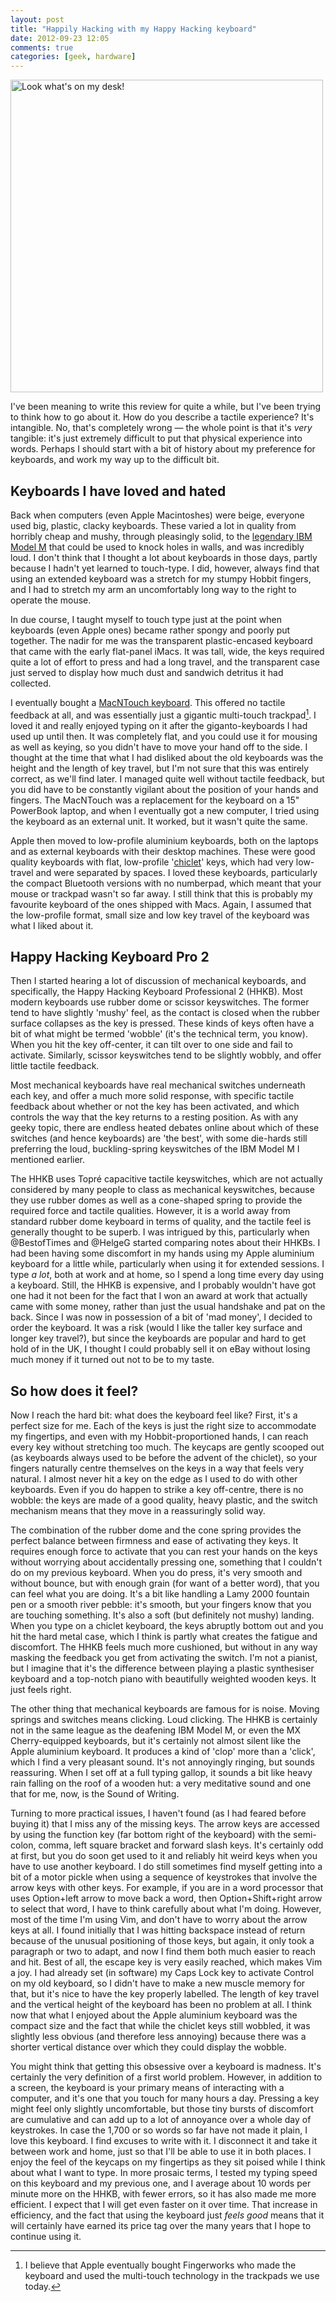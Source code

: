 ```yaml
---
layout: post
title: "Happily Hacking with my Happy Hacking keyboard"
date: 2012-09-23 12:05
comments: true
categories: [geek, hardware]
---
```


<a href="http://www.flickr.com/photos/bsag/7801154576/" title="Look what's on my desk! by bsag, on Flickr"><img src="http://farm9.staticflickr.com/8421/7801154576_a19bfc0d01.jpg" width="500" height="500" alt="Look what's on my desk!" /></a>

I've been meaning to write this review for quite a while, but I've been trying to think how to go about it. How do you describe a tactile experience? It's intangible. No, that's completely wrong &mdash; the whole point is that it's *very* tangible: it's just extremely difficult to put that physical experience into words. Perhaps I should start with a bit of history about my preference for keyboards, and work my way up to the difficult bit.

## Keyboards I have loved and hated

Back when computers (even Apple Macintoshes) were beige, everyone used big, plastic, clacky keyboards. These varied a lot in quality from horribly cheap and mushy, through pleasingly solid, to the [legendary IBM Model M](http://en.wikipedia.org/wiki/Model_M_keyboard) that could be used to knock holes in walls, and was incredibly loud. I don't think that I thought a lot about keyboards in those days, partly because I hadn't yet learned to touch-type. I did, however, always find that using an extended keyboard was a stretch for my stumpy Hobbit fingers, and I had to stretch my arm an uncomfortably long way to the right to operate the mouse.

In due course, I taught myself to touch type just at the point when keyboards (even Apple ones) became rather spongy and poorly put together. The nadir for me was the transparent plastic-encased keyboard that came with the early flat-panel iMacs. It was tall, wide, the keys required quite a lot of effort to press and had a long travel, and the transparent case just served to display how much dust and sandwich detritus it had collected.

I eventually bought a [MacNTouch keyboard](http://www.rousette.org.uk/blog/archives/typing-without-keys/). This offered no tactile feedback at all, and was essentially just a gigantic multi-touch trackpad[^1]. I loved it and really enjoyed typing on it after the giganto-keyboards I had used up until then. It was completely flat, and you could use it for mousing as well as keying, so you didn't have to move your hand off to the side. I thought at the time that what I had disliked about the old keyboards was the height and the length of key travel, but I'm not sure that this was entirely correct, as we'll find later. I managed quite well without tactile feedback, but you did have to be constantly vigilant about the position of your hands and fingers. The MacNTouch was a replacement for the keyboard on a 15" PowerBook laptop, and when I eventually got a new computer, I tried using the keyboard as an external unit. It worked, but it wasn't quite the same.

Apple then moved to low-profile aluminium keyboards, both on the laptops and as external keyboards with their desktop machines. These were good quality keyboards with flat, low-profile '[chiclet](https://en.wikipedia.org/wiki/Chiclet_keyboard)' keys, which had very low-travel and were separated by spaces. I loved these keyboards, particularly the compact Bluetooth versions with no numberpad, which meant that your mouse or trackpad wasn't so far away. I still think that this is probably my favourite keyboard of the ones shipped with Macs. Again, I assumed that the low-profile format, small size and low key travel of the keyboard was what I liked about it.

## Happy Hacking Keyboard Pro 2

Then I started hearing a lot of discussion of mechanical keyboards, and specifically, the Happy Hacking Keyboard Professional 2 (HHKB). Most modern keyboards use rubber dome or scissor keyswitches. The former tend to have slightly 'mushy' feel, as the contact is closed when the rubber surface collapses as the key is pressed. These kinds of keys often have a bit of what might be termed 'wobble' (it's the technical term, you know). When you hit the key off-center, it can tilt over to one side and fail to activate. Similarly, scissor keyswitches tend to be slightly wobbly, and offer little tactile feedback.

Most mechanical keyboards have real mechanical switches underneath each key, and offer a much more solid response, with specific tactile feedback about whether or not the key has been activated, and which controls the way that the key returns to a resting position. As with any geeky topic, there are endless heated debates online about which of these switches (and hence keyboards) are 'the best', with some die-hards still preferring the loud, buckling-spring keyswitches of the IBM Model M I mentioned earlier.

The HHKB uses Topr&eacute; capacitive tactile keyswitches, which are not actually considered by many people to class as mechanical keyswitches, because they use rubber domes as well as a cone-shaped spring to provide the required force and tactile qualities. However, it is a world away from standard rubber dome keyboard in terms of quality, and the tactile feel is generally thought to be superb. I was intrigued by this, particularly when @BestofTimes and @HelgeG started comparing notes about their HHKBs. I had been having some discomfort in my hands using my Apple aluminium keyboard for a little while, particularly when using it for extended sessions. I type *a lot*, both at work and at home, so I spend a long time every day using a keyboard. Still, the HHKB is expensive, and I probably wouldn't have got one had it not been for the fact that I won an award at work that actually came with some money, rather than just the usual handshake and pat on the back. Since I was now in possession of a bit of 'mad money', I decided to order the keyboard. It was a risk (would I like the taller key surface and longer key travel?), but since the keyboards are popular and hard to get hold of in the UK, I thought I could probably sell it on eBay without losing much money if it turned out not to be to my taste.

## So how does it feel?

Now I reach the hard bit: what does the keyboard feel like? First, it's a perfect size for me. Each of the keys is just the right size to accommodate my fingertips, and even with my Hobbit-proportioned hands, I can reach every key without stretching too much. The keycaps are gently scooped out (as keyboards always used to be before the advent of the chiclet), so your fingers naturally centre themselves on the keys in a way that feels very natural. I almost never hit a key on the edge as I used to do with other keyboards. Even if you do happen to strike a key off-centre, there is no wobble: the keys are made of a good quality, heavy plastic, and the switch mechanism means that they move in a reassuringly solid way.

The combination of the rubber dome and the cone spring provides the perfect balance between firmness and ease of activating they keys. It requires enough force to activate that you can rest your hands on the keys without worrying about accidentally pressing one, something that I couldn't do on my previous keyboard. When you do press, it's very smooth and without bounce, but with enough grain (for want of a better word), that you can feel what you are doing. It's a bit like handling a Lamy 2000 fountain pen or a smooth river pebble: it's smooth, but your fingers know that you are touching something. It's also a soft (but definitely not mushy) landing. When you type on a chiclet keyboard, the keys abruptly bottom out and you hit the hard metal case, which I think is partly what creates the fatigue and discomfort. The HHKB feels much more cushioned, but without in any way masking the feedback you get from activating the switch. I'm not a pianist, but I imagine that it's the difference between playing a plastic synthesiser keyboard and a top-notch piano with beautifully weighted wooden keys. It just feels right.

The other thing that mechanical keyboards are famous for is noise. Moving springs and switches means clicking. Loud clicking. The HHKB is certainly not in the same league as the deafening IBM Model M, or even the MX Cherry-equipped keyboards, but it's certainly not almost silent like the Apple aluminium keyboard. It produces a kind of 'clop' more than a 'click', which I find a very pleasant sound. It's not annoyingly ringing, but sounds reassuring. When I set off at a full typing gallop, it sounds a bit like heavy rain falling on the roof of a wooden hut: a very meditative sound and one that for me, now, is the Sound of Writing.

Turning to more practical issues, I haven't found (as I had feared before buying it) that I miss any of the missing keys. The arrow keys are accessed by using the function key (far bottom right of the keyboard) with the semi-colon, comma, left square bracket and forward slash keys. It's certainly odd at first, but you do soon get used to it and reliably hit weird keys when you have to use another keyboard. I do still sometimes find myself getting into a bit of a motor pickle when using a sequence of keystrokes that involve the arrow keys with other keys. For example, if you are in a word processor that uses Option+left arrow to move back a word, then Option+Shift+right arrow to select that word, I have to think carefully about what I'm doing. However, most of the time I'm using Vim, and don't have to worry about the arrow keys at all. I found initially that I was hitting backspace instead of return because of the unusual positioning of those keys, but again, it only took a paragraph or two to adapt, and now I find them both much easier to reach and hit. Best of all, the escape key is very easily reached, which makes Vim a joy. I had already set (in software) my Caps Lock key to activate Control on my old keyboard, so I didn't have to make a new muscle memory for that, but it's nice to have the key properly labelled. The length of key travel and the vertical height of the keyboard has been no problem at all. I think now that what I enjoyed about the Apple aluminium keyboard was the compact size and the fact that while the chiclet keys still wobbled, it was slightly less obvious (and therefore less annoying) because there was a shorter vertical distance over which they could display the wobble.

You might think that getting this obsessive over a keyboard is madness. It's certainly the very definition of a first world problem. However, in addition to a screen, the keyboard is your primary means of interacting with a computer, and it's one that you touch for many hours a day. Pressing a key might feel only slightly uncomfortable, but those tiny bursts of discomfort are cumulative and can add up to a lot of annoyance over a whole day of keystrokes. In case the 1,700 or so words so far have not made it plain, I love this keyboard. I find excuses to write with it. I disconnect it and take it between work and home, just so that I'll be able to use it in both places. I enjoy the feel of the keycaps on my fingertips as they sit poised while I think about what I want to type. In more prosaic terms, I tested my typing speed on this keyboard and my previous one, and I average about 10 words per minute more on the HHKB, with fewer errors, so it has also made me more efficient. I expect that I will get even faster on it over time. That increase in efficiency, and the fact that using the keyboard just *feels good* means that it will certainly have earned its price tag over the many years that I hope to continue using it.

[^1]: I believe that Apple eventually bought Fingerworks who made the keyboard and used the multi-touch technology in the trackpads we use today.


